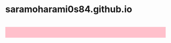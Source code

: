 # saramoharami0s84.github.io
<html>
<head>
<h1 style="background-color:pink;color:pink">
سایت شخصی سارا محرمی
</h1>
</head>
</html>

